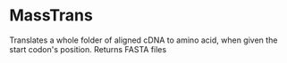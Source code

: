 # MassTrans
Translates a whole folder of aligned cDNA to amino acid, when given the start codon's position. Returns FASTA files 
